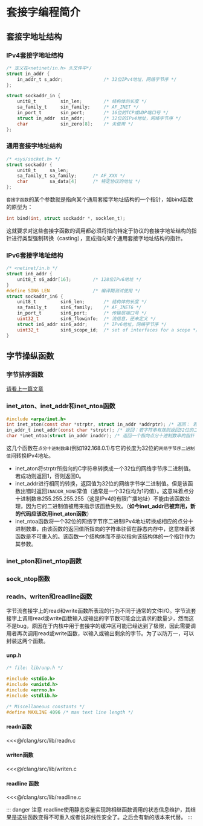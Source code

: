 # 套接字编程简介

## 套接字地址结构
### IPv4套接字地址结构

```c
/* 定义在<netinet/in.h> 头文件中*/
struct in_addr {
    in_addr_t s_addr; 				/* 32位IPv4地址，网络字节序 */
};

struct sockaddr_in {
    unit8_t 		sin_len;		/* 结构体的长度 */
  	sa_family_t		sin_family;		/* AF_INET */
  	in_port_t		sin_port;		/* 16位的TCP或UDP端口号 */
  	struct in_addr	sin_addr;		/* 32位的IPv4地址，网络字节序 */
  	char			sin_zero[8];	/* 未使用 */
};
```
### 通用套接字地址结构

```c
/* <sys/socket.h> */
struct sockaddr {
	unit8_t		sa_len;
	sa_family_t	sa_family;		/* AF_XXX */
	char		sa_data[4]		/* 特定协议的地址 */
};
```
`套接字函数`的某个参数就是指向某个通用套接字地址结构的一个指针，如bind函数的原型为：
```c
int bind(int, struct sockaddr *, socklen_t);
```
这就要求对这些套接字函数的调用都必须将指向特定于协议的套接字地址结构的指针进行类型强制转换（casting），变成指向某个通用套接字地址结构的指针。

### IPv6套接字地址结构
```c
/* <netinet/in.h */
struct in6_addr {
	unit8_t s6_addr[16]; 		/* 128位IPv6地址 */
}
#define SIN6_LEN				/* 编译期测试使用 */
struct sockaddr_in6 {
	unit8_t			sin6_len;		/* 结构体的长度 */
	sa_family_t		sin6_family;	/* AF_INET6 */
	in_port_t		sin6_port;		/* 传输层端口号 */
	uint32_t		sin6_flowinfo;	/* 流信息，还未定义 */
	struct in6_addr	sin6_addr;		/* IPv6地址，网络字节序 */
	uint32_t		sin6_scope_id;	/* set of interfaces for a scope */
}
```

## 字节操纵函数
### 字节排序函数
[请看上一篇文章](./byteorder.md)
### inet_aton、inet_addr和inet_ntoa函数
```c
#include <arpa/inet.h>
int inet_aton(const char *strptr, struct in_addr *addrptr); /* 返回： 若字符串有效返回1，否则0 */
in_addr_t inet_addr(const char *strptr); /* 返回：若字符串有效则返回32位的二进制网路字节序的IPv4地址，否则为`INADDR_NONE` */
char *inet_ntoa(struct in_addr inaddr);	/* 返回一个指向点分十进制数串的指针 */
```
这几个函数在`点分十进制数串`(例如192.168.0.1)与它的长度为32位的`网络字节序二进制值`间转换IPv4地址。
- inet_aton将strptr所指向的C字符串转换成一个32位的网络字节序二进制值。若成功则返回1，否则返回0。
- inet_addr进行相同的转换，返回值为32位的网络字节学二进制值。但是该函数出错时返回`INADDR_NONE`常值（通常是一个32位均为1的值）。这意味着点分十进制数串255.255.255.255（这是IPv4的有限广播地址）不能由该函数处理，因为它的二进制值被用来指示该函数失败。（**如今inet_addr已被弃用，新的代码应该改用inet_aton函数**）
- inet_ntoa函数将一个32位的网络字节序二进制IPv4地址转换成相应的点分十进制数串，由该函数的返回值所指向的字符串驻留在静态内存中，这意味着该函数是不可重入的。该函数一个结构体而不是以指向该结构体的一个指针作为其参数。

### inet_pton和inet_ntop函数

### sock_ntop函数
### readn、writen和readline函数
字节流套接字上的read和write函数所表现的行为不同于通常的文件I/O。字节流套接字上调用read或write函数输入或输出的字节数可能会比请求的数量少，然而这不是bug，原因在于内核中用于套接字的缓冲区可能已经达到了极限，因此需要调用者再次调用read或write函数，以输入或输出剩余的字节。为了以防万一，可以封装这两个函数。

#### unp.h
```c
/* file: lib/unp.h */

#include <stdio.h>
#include <unistd.h>
#include <errno.h>
#include <stdlib.h>

/* Miscellaneous constants */
#define MAXLINE 4096 /* max text line length */
```

#### readn函数
<<<@/clang/src/lib/readn.c

#### writen函数
<<<@/clang/src/lib/writen.c

#### readline 函数
<<<@/clang/src/lib/readline.c

::: danger 注意
readline使用静态变量实现跨相继函数调用的状态信息维护，其结果是这些函数变得不可重入或者说非线性安全了。之后会有新的版本来代替。
:::